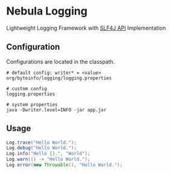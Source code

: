 Nebula Logging
==============

Lightweight Logging Framework with [SLF4J API](https://www.slf4j.org) Implementation


Configuration
-------------

Configurations are located in the classpath.
```
# default config: writer* = <value>
org/byteinfo/logging/logging.properties

# custom config
logging.properties

# system properties
java -Dwriter.level=INFO -jar app.jar
```


Usage
-----

```java
Log.trace("Hello World.");
Log.debug("Hello World.");
Log.info("Hello {}.", "World");
Log.warn(() -> "Hello World.");
Log.error(new Throwable(), "Hello World.");
```

